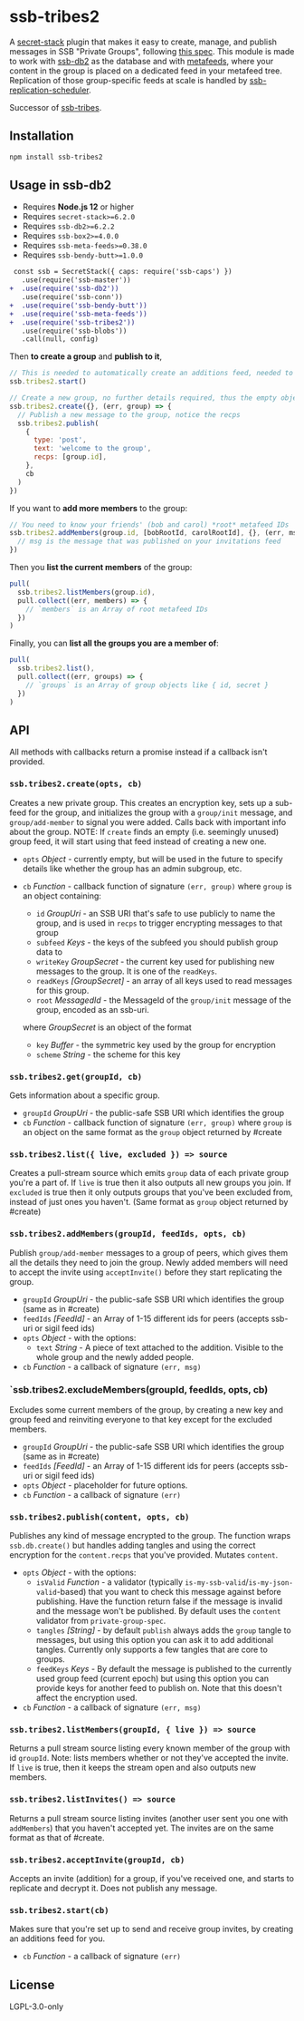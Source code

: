 <!--
SPDX-FileCopyrightText: 2022 Andre 'Staltz' Medeiros <contact@staltz.com>

SPDX-License-Identifier: CC0-1.0
-->

# ssb-tribes2

A [secret-stack] plugin that makes it easy to create, manage, and publish
messages in SSB "Private Groups", following
[this spec](https://github.com/ssbc/ssb-meta-feeds-group-spec). This module is
made to work with [ssb-db2] as the database and with [metafeeds], where your
content in the group is placed on a dedicated feed in your metafeed tree.
Replication of those group-specific feeds at scale is handled by [ssb-replication-scheduler].

Successor of [ssb-tribes].

## Installation

```bash
npm install ssb-tribes2
```

## Usage in ssb-db2

- Requires **Node.js 12** or higher
- Requires `secret-stack>=6.2.0`
- Requires `ssb-db2>=6.2.2`
- Requires `ssb-box2>=4.0.0`
- Requires `ssb-meta-feeds>=0.38.0`
- Requires `ssb-bendy-butt>=1.0.0`

```diff
 const ssb = SecretStack({ caps: require('ssb-caps') })
   .use(require('ssb-master'))
+  .use(require('ssb-db2'))
   .use(require('ssb-conn'))
+  .use(require('ssb-bendy-butt'))
+  .use(require('ssb-meta-feeds'))
+  .use(require('ssb-tribes2'))
   .use(require('ssb-blobs'))
   .call(null, config)
```

Then **to create a group** and **publish to it**,

```js
// This is needed to automatically create an additions feed, needed to be able to send and receive invites
ssb.tribes2.start()

// Create a new group, no further details required, thus the empty object
ssb.tribes2.create({}, (err, group) => {
  // Publish a new message to the group, notice the recps
  ssb.tribes2.publish(
    {
      type: 'post',
      text: 'welcome to the group',
      recps: [group.id],
    },
    cb
  )
})
```

If you want to **add more members** to the group:

```js
// You need to know your friends' (bob and carol) *root* metafeed IDs
ssb.tribes2.addMembers(group.id, [bobRootId, carolRootId], {}, (err, msg) => {
  // msg is the message that was published on your invitations feed
})
```

Then you **list the current members** of the group:

```js
pull(
  ssb.tribes2.listMembers(group.id),
  pull.collect((err, members) => {
    // `members` is an Array of root metafeed IDs
  })
)
```

Finally, you can **list all the groups you are a member of**:

```js
pull(
  ssb.tribes2.list(),
  pull.collect((err, groups) => {
    // `groups` is an Array of group objects like { id, secret }
  })
)
```

## API

All methods with callbacks return a promise instead if a callback isn't provided.

### `ssb.tribes2.create(opts, cb)`

Creates a new private group.
This creates an encryption key, sets up a sub-feed for the group, and initializes the
group with a `group/init` message, and `group/add-member` to signal you were added.
Calls back with important info about the group.
NOTE: If `create` finds an empty (i.e. seemingly unused) group feed, it will start using that feed instead of creating a new one.

- `opts` _Object_ - currently empty, but will be used in the future to specify details like whether the group has an admin subgroup, etc.
- `cb` _Function_ - callback function of signature `(err, group)` where `group` is an object containing:

  - `id` _GroupUri_ - an SSB URI that's safe to use publicly to name the group, and is used in `recps` to trigger encrypting messages to that group
  - `subfeed` _Keys_ - the keys of the subfeed you should publish group data to
  - `writeKey` _GroupSecret_ - the current key used for publishing new messages to the group. It is one of the `readKeys`.
  - `readKeys` _[GroupSecret]_ - an array of all keys used to read messages for this group.
  - `root` _MessagedId_ - the MessageId of the `group/init` message of the group, encoded as an ssb-uri.

  where _GroupSecret_ is an object of the format

  - `key` _Buffer_ - the symmetric key used by the group for encryption
  - `scheme` _String_ - the scheme for this key

### `ssb.tribes2.get(groupId, cb)`

Gets information about a specific group.

- `groupId` _GroupUri_ - the public-safe SSB URI which identifies the group
- `cb` _Function_ - callback function of signature `(err, group)` where `group` is an object on the same format as the `group` object returned by #create

### `ssb.tribes2.list({ live, excluded }) => source`

Creates a pull-stream source which emits `group` data of each private group you're a part of. If `live` is true then it also outputs all new groups you join. If `excluded` is true then it only outputs groups that you've been excluded from, instead of just ones you haven't.
(Same format as `group` object returned by #create)

### `ssb.tribes2.addMembers(groupId, feedIds, opts, cb)`

Publish `group/add-member` messages to a group of peers, which gives them all the details they need to join the group. Newly added members will need to accept the invite using `acceptInvite()` before they start replicating the group.

- `groupId` _GroupUri_ - the public-safe SSB URI which identifies the group (same as in #create)
- `feedIds` _[FeedId]_ - an Array of 1-15 different ids for peers (accepts ssb-uri or sigil feed ids)
- `opts` _Object_ - with the options:
  - `text` _String_ - A piece of text attached to the addition. Visible to the whole group and the newly added people.
- `cb` _Function_ - a callback of signature `(err, msg)`

### `ssb.tribes2.excludeMembers(groupId, feedIds, opts, cb)

Excludes some current members of the group, by creating a new key and group feed and reinviting everyone to that key except for the excluded members.

- `groupId` _GroupUri_ - the public-safe SSB URI which identifies the group (same as in #create)
- `feedIds` _[FeedId]_ - an Array of 1-15 different ids for peers (accepts ssb-uri or sigil feed ids)
- `opts` _Object_ - placeholder for future options.
- `cb` _Function_ - a callback of signature `(err)`

### `ssb.tribes2.publish(content, opts, cb)`

Publishes any kind of message encrypted to the group. The function wraps `ssb.db.create()` but handles adding tangles and using the correct encryption for the `content.recps` that you've provided. Mutates `content`.

- `opts` _Object_ - with the options:
  - `isValid` _Function_ - a validator (typically `is-my-ssb-valid`/`is-my-json-valid`-based) that you want to check this message against before publishing. Have the function return false if the message is invalid and the message won't be published. By default uses the `content` validator from `private-group-spec`.
  - `tangles` _[String]_ - by default `publish` always adds the `group` tangle to messages, but using this option you can ask it to add additional tangles. Currently only supports a few tangles that are core to groups.
  - `feedKeys` _Keys_ - By default the message is published to the currently used group feed (current epoch) but using this option you can provide keys for another feed to publish on. Note that this doesn't affect the encryption used.
- `cb` _Function_ - a callback of signature `(err, msg)`

### `ssb.tribes2.listMembers(groupId, { live }) => source`

Returns a pull stream source listing every known member of the group with id `groupId`. Note: lists members whether or not they've accepted the invite. If `live` is true, then it keeps the stream open and also outputs new members.

### `ssb.tribes2.listInvites() => source`

Returns a pull stream source listing invites (another user sent you one with `addMembers`) that you haven't accepted yet. The invites are on the same format as that of #create.

### `ssb.tribes2.acceptInvite(groupId, cb)`

Accepts an invite (addition) for a group, if you've received one, and starts to replicate and decrypt it. Does not publish any message.

### `ssb.tribes2.start(cb)`

Makes sure that you're set up to send and receive group invites, by creating an additions feed for you.

- `cb` _Function_ - a callback of signature `(err)`

## License

LGPL-3.0-only

[secret-stack]: https://github.com/ssbc/secret-stack
[ssb-db2]: https://github.com/ssbc/ssb-db2
[ssb-tribes]: https://github.com/ssbc/ssb-tribes
[metafeeds]: https://github.com/ssbc/ssb-meta-feeds
[ssb-replication-scheduler]: https://github.com/ssbc/ssb-replication-scheduler
